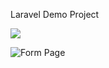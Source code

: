Laravel Demo Project 

![](https://i.imgur.com/x0fV6JI.png)

![Form Page](https://imgur.com/rjgkSeT)


